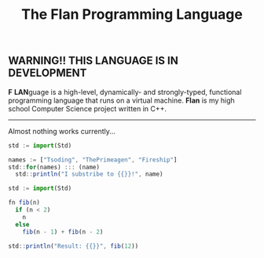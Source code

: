 <div align="center">
    <h1>The Flan Programming Language</h1>
    <!-- |
    <a href="https://bichanna.github.io/flan-book/">Doc</a>
    | -->
</div><br>

<div align="center">
</div>

**WARNING!! THIS LANGUAGE IS IN DEVELOPMENT**
 --------------------------------------------------------------------------------------------------------
**F** **LAN**guage is a high-level, dynamically- and strongly-typed, functional programming language that runs on a virtual machine.
**Flan** is my high school Computer Science project written in C++.

 -------------------------
Almost nothing works currently...

```js
std := import(Std)

names := ["Tsoding", "ThePrimeagen", "Fireship"]
std::for(names) ::: (name)
  std::println("I substribe to {{}}!", name)
```

```js
std := import(Std)

fn fib(n)
  if (n < 2)
    n
  else
    fib(n - 1) + fib(n - 2)

std::println("Result: {{}}", fib(12))
```

